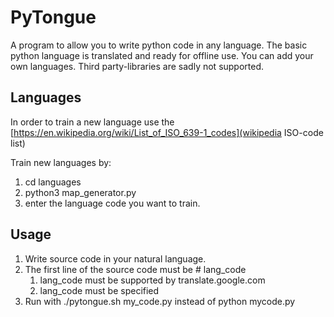PyTongue
========

A program to allow you to write python code in any language.
The basic python language is translated and ready for offline use.
You can add your own languages. Third party-libraries are sadly not supported.

Languages
---------

In order to train a new language use the [https://en.wikipedia.org/wiki/List_of_ISO_639-1_codes](wikipedia ISO-code list)

Train new languages by:
1. cd languages
2. python3 map_generator.py
3. enter the language code you want to train.

Usage
-----

1. Write source code in your natural language.
2. The first line of the source code must be # lang_code
    1. lang_code must be supported by translate.google.com
    2. lang_code must be specified
3. Run with ./pytongue.sh my_code.py instead of python mycode.py
